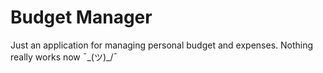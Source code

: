 # Budget Manager

Just an application for managing personal budget and expenses. 
Nothing really works now ¯\_(ツ)_/¯